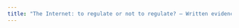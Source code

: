 ```yaml
---
title: "The Internet: to regulate or not to regulate? – Written evidence to the Communications Committee’s Inquiry"
---
```




